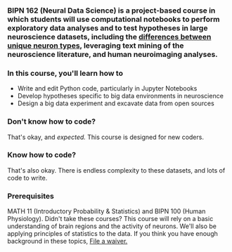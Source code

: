 ### BIPN 162 (Neural Data Science) is a project-based course in which students will use computational notebooks to perform exploratory data analyses and to test hypotheses in large neuroscience datasets, including the <a href="https://portal.brain-map.org/">differences between unique neuron types</a>, leveraging text mining of the neuroscience literature, and human neuroimaging analyses.

### In this course, you'll learn how to
* Write and edit Python code, particularly in Jupyter Notebooks
* Develop hypotheses specific to big data environments in neuroscience
* Design a big data experiment and excavate data from open sources

### Don't know how to code?
That's okay, and <i>expected.</i> This course is designed for new coders.

### Know how to code?
That's also okay. There is endless complexity to these datasets, and lots of code to write.

### Prerequisites
MATH 11 (Introductory Probability & Statistics) and BIPN 100 (Human Physiology).
Didn't take these courses? This course will rely on a basic understanding of brain regions and the activity of neurons. We'll also be applying principles of statistics to the data. If you think you have enough background in these topics, <a href="https://biology.ucsd.edu/education/undergrad/course/prereq.html">File a waiver.</a>
